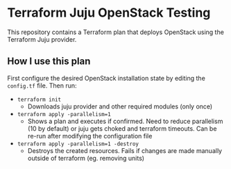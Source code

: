 # Terraform Juju OpenStack Testing
This repository contains a Terraform plan that deploys OpenStack using the Terraform Juju provider.

## How I use this plan
First configure the desired OpenStack installation state by editing the `config.tf` file.
Then run:
  * `terraform init`
    * Downloads juju provider and other required modules (only once)
  * `terraform apply -parallelism=1`
    * Shows a plan and executes if confirmed. Need to reduce parallelism (10 by default) or juju gets choked and terraform timeouts. Can be re-run after modifying the configuration file
  * `terraform apply -parallelism=1 -destroy`
    * Destroys the created resources. Fails if changes are made manually outside of terraform (eg. removing units)
